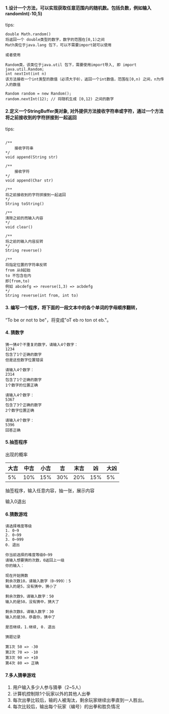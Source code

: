 #### 1.设计一个方法，可以实现获取任意范围内的随机数。包括负数，例如输入randomInt(-10,5)
tips:  
```
double Math.random()
将返回一个 double类型的数字，数字的范围在[0,1)之间
Math类位于java.lang 包下，可以不需要import就可以使用

或者使用

Random类，该类位于java.util 包下，需要使用import导入, 即 import java.util.Random;
int nextInt(int n)
该方法接收一个int类型的数值（必须大于0），返回一个int数值，范围在[0,n) 之间，n为传入的数值

Random random = new Random();
random.nextInt(12); // 将随机生成 [0,12) 之间的数字
```

#### 2.定义一个StringBuffer类对象, 对外提供方法接收字符串或字符，通过一个方法将之前接收到的字符拼接到一起返回
tips:  
```

```
```
/**
    接收字符串
*/
void append(String str)
```

```
/**
    接收字符
*/
void append(Char str)
```

```
/**
将之前接收到的字符拼接到一起返回
*/
String toString()
```

```
/**
清除之前的而输入内容
*/
void clear()
```

```
/**
将之前的输入内容反转
*/
String reverse()
```

```
/**
将指定位置的字符串反转
from 从0起始
to 不包含在内
即[from,to)
例如 abcdefg => reverse(1,3) => acbdefg
*/
String reverse(int from, int to)
```

#### 3. 编写一个程序，将下面的一段文本中的各个单词的字母顺序翻转，
“To be or not to be"，将变成"oT eb ro ton ot eb."。


#### 4. 猜数字
```
猜一猜4个不重复的数字，请输入4个数字：  
1234
包含了1个正确的数字  
但是这些数字位置错误

请输入4个数字：
2314  
包含了1个正确的数字  
1个数字的位置正确 

请输入4个数字：
5367
包含了3个正确的数字
2个数字位置正确

请输入4个数字：
5396
回答正确
```


#### 5.抽签程序

出现的概率

|大吉 | 中吉 | 小吉 | 吉 | 末吉 | 凶  | 大凶 |
| ----|----|----|----|----|----|---- |
| 5% | 10% | 15% | 30% | 20% | 15% | 5%|

抽签程序，输入任意内容，抽一张，展示内容

输入0退出

#### 6.猜数游戏

```
请选择难度等级
1. 0~9
2. 0~99
3. 0~999
0. 退出

你当前选择的难度等级0~99
请输入想要猜的次数，0返回上一级
你的输入：

现在开始猜数
剩余次数10，请输入数字（0~999）：5
输入的是5，没有猜中，猜小了

剩余次数9，请输入数字：50
输入的是50，没有猜中，猜大了

剩余次数8，请输入数字：30
输入的是30，恭喜你，猜中了

是否继续，1.继续, 0. 退出

猜题记录

第1次 50 => -30
第2次 70 => -10
第3次 90 => +10
第4次 80 => 正确
```

#### 7.多人猜拳游戏
1. 用户输入多少人参与猜拳（2~5人）
2. 计算机控制除1个玩家以外的其他人出拳
3. 每次出拳比较后，输的人被淘汰，剩余玩家继续出拳直到一人胜出。
4. 每次比较后，输出每个玩家（编号）的出拳和胜负情况



